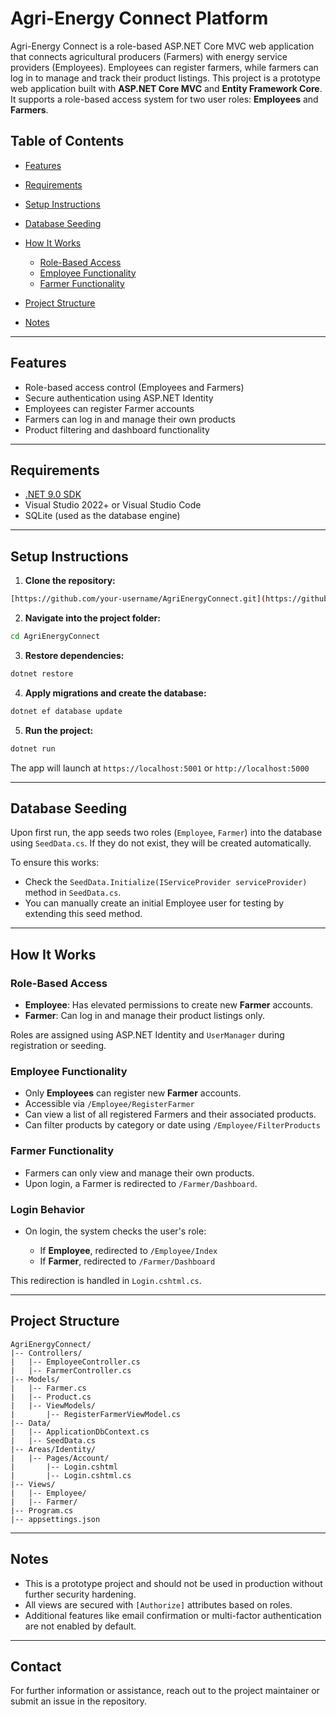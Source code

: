 # Agri-Energy Connect Platform

Agri-Energy Connect is a role-based ASP.NET Core MVC web application that connects agricultural producers (Farmers) with energy service providers (Employees). Employees can register farmers, while farmers can log in to manage and track their product listings.
This project is a prototype web application built with **ASP.NET Core MVC** and **Entity Framework Core**. It supports a role-based access system for two user roles: **Employees** and **Farmers**.

## Table of Contents

* [Features](#features)
* [Requirements](#requirements)
* [Setup Instructions](#setup-instructions)
* [Database Seeding](#database-seeding)
* [How It Works](#how-it-works)

  * [Role-Based Access](#role-based-access)
  * [Employee Functionality](#employee-functionality)
  * [Farmer Functionality](#farmer-functionality)
* [Project Structure](#project-structure)
* [Notes](#notes)

---

## Features

* Role-based access control (Employees and Farmers)
* Secure authentication using ASP.NET Identity
* Employees can register Farmer accounts
* Farmers can log in and manage their own products
* Product filtering and dashboard functionality

---

## Requirements

* [.NET 9.0 SDK](https://dotnet.microsoft.com/en-us/download/dotnet/9.0)
* Visual Studio 2022+ or Visual Studio Code
* SQLite (used as the database engine)

---

## Setup Instructions

1. **Clone the repository:**

```bash
[https://github.com/your-username/AgriEnergyConnect.git](https://github.com/BulelaCool/AgriEnergyConnect.git)
```

2. **Navigate into the project folder:**

```bash
cd AgriEnergyConnect
```

3. **Restore dependencies:**

```bash
dotnet restore
```

4. **Apply migrations and create the database:**

```bash
dotnet ef database update
```

5. **Run the project:**

```bash
dotnet run
```

The app will launch at `https://localhost:5001` or `http://localhost:5000`

---

## Database Seeding

Upon first run, the app seeds two roles (`Employee`, `Farmer`) into the database using `SeedData.cs`. If they do not exist, they will be created automatically.

To ensure this works:

* Check the `SeedData.Initialize(IServiceProvider serviceProvider)` method in `SeedData.cs`.
* You can manually create an initial Employee user for testing by extending this seed method.

---

## How It Works

### Role-Based Access

* **Employee**: Has elevated permissions to create new **Farmer** accounts.
* **Farmer**: Can log in and manage their product listings only.

Roles are assigned using ASP.NET Identity and `UserManager` during registration or seeding.

### Employee Functionality

* Only **Employees** can register new **Farmer** accounts.
* Accessible via `/Employee/RegisterFarmer`
* Can view a list of all registered Farmers and their associated products.
* Can filter products by category or date using `/Employee/FilterProducts`

### Farmer Functionality

* Farmers can only view and manage their own products.
* Upon login, a Farmer is redirected to `/Farmer/Dashboard`.

### Login Behavior

* On login, the system checks the user's role:

  * If **Employee**, redirected to `/Employee/Index`
  * If **Farmer**, redirected to `/Farmer/Dashboard`

This redirection is handled in `Login.cshtml.cs`.

---

## Project Structure

```
AgriEnergyConnect/
|-- Controllers/
|   |-- EmployeeController.cs
|   |-- FarmerController.cs
|-- Models/
|   |-- Farmer.cs
|   |-- Product.cs
|   |-- ViewModels/
|       |-- RegisterFarmerViewModel.cs
|-- Data/
|   |-- ApplicationDbContext.cs
|   |-- SeedData.cs
|-- Areas/Identity/
|   |-- Pages/Account/
|       |-- Login.cshtml
|       |-- Login.cshtml.cs
|-- Views/
|   |-- Employee/
|   |-- Farmer/
|-- Program.cs
|-- appsettings.json
```

---

## Notes

* This is a prototype project and should not be used in production without further security hardening.
* All views are secured with `[Authorize]` attributes based on roles.
* Additional features like email confirmation or multi-factor authentication are not enabled by default.

---

## Contact

For further information or assistance, reach out to the project maintainer or submit an issue in the repository.
